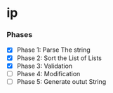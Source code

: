 # ip

### Phases
- [x] Phase 1: Parse The string
- [x] Phase 2: Sort the List of Lists
- [x] Phase 3: Validation 
- [ ] Phase 4: Modification
- [ ] Phase 5: Generate outut String  